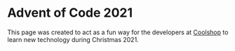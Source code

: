 # Advent of Code 2021

This page was created to act as a fun way for the developers at [Coolshop](https://www.coolshop.com) to learn new technology during Christmas 2021.
